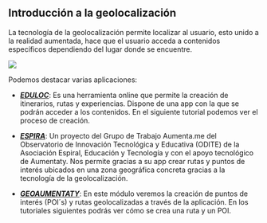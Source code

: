 ## Introducción a la geolocalización

La tecnología de la geolocalización permite localizar al usuario, esto unido a la realidad aumentada, hace que el usuario acceda a contenidos específicos dependiendo del lugar donde se encuentre. 

![](https://moodle.catedu.es/pluginfile.php/5036/mod_page/content/4/app-nokia-vista-urbana.jpg)

Podemos destacar varias aplicaciones:  

* _**[EDULOC](http://www.eduloc.net/es)**_: Es una herramienta online que permite la creación de itinerarios, rutas y experiencias. Dispone de una app con la que se podrán acceder a los contenidos. En el siguiente tutorial podemos ver el proceso de creación.

* _**[ESPIRA](http://espira.aumentaty.com/)**_: Un proyecto del Grupo de Trabajo Aumenta.me del Observatorio de Innovación Tecnológica y Educativa (ODITE) de la Asociación Espiral, Educación y Tecnología y con el apoyo tecnológico de Aumentaty. Nos permite gracias a su app crear rutas y puntos de interés ubicados en una zona geográfica concreta gracias a la tecnología de la geolocalización.

* _**[GEOAUMENTATY](http://geo.aumentaty.com/info/)**_: En este módulo veremos la creación de puntos de interés (POI´s) y rutas geolocalizadas a través de la aplicación. En los tutoriales siguientes podrás ver cómo se crea una ruta y un POI.